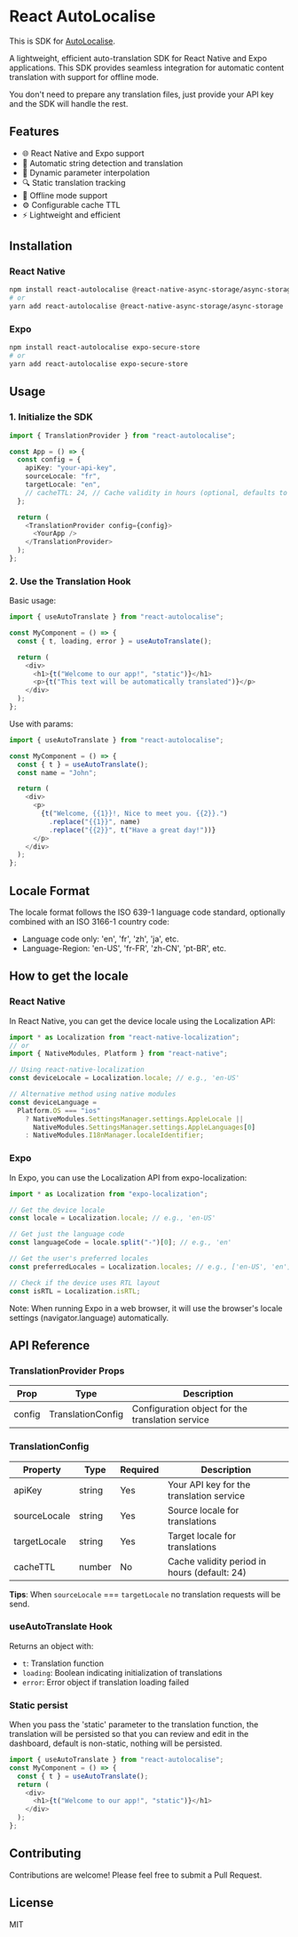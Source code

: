# React AutoLocalise

This is SDK for [AutoLocalise](<[AutoLocalise](https://www.autolocalise.com)>).

A lightweight, efficient auto-translation SDK for React Native and Expo applications. This SDK provides seamless integration for automatic content translation with support for offline mode.

You don't need to prepare any translation files, just provide your API key and the SDK will handle the rest.

## Features

- 🌐 React Native and Expo support
- 🚀 Automatic string detection and translation
- 🎯 Dynamic parameter interpolation
- 🔍 Static translation tracking
- 🔌 Offline mode support
- ⚙️ Configurable cache TTL
- ⚡️ Lightweight and efficient

## Installation

### React Native

```bash
npm install react-autolocalise @react-native-async-storage/async-storage
# or
yarn add react-autolocalise @react-native-async-storage/async-storage
```

### Expo

```bash
npm install react-autolocalise expo-secure-store
# or
yarn add react-autolocalise expo-secure-store
```

## Usage

### 1. Initialize the SDK

```typescript
import { TranslationProvider } from "react-autolocalise";

const App = () => {
  const config = {
    apiKey: "your-api-key",
    sourceLocale: "fr",
    targetLocale: "en",
    // cacheTTL: 24, // Cache validity in hours (optional, defaults to 24)
  };

  return (
    <TranslationProvider config={config}>
      <YourApp />
    </TranslationProvider>
  );
};
```

### 2. Use the Translation Hook

Basic usage:

```typescript
import { useAutoTranslate } from "react-autolocalise";

const MyComponent = () => {
  const { t, loading, error } = useAutoTranslate();

  return (
    <div>
      <h1>{t("Welcome to our app!", "static")}</h1>
      <p>{t("This text will be automatically translated")}</p>
    </div>
  );
};
```

Use with params:

```typescript
import { useAutoTranslate } from "react-autolocalise";

const MyComponent = () => {
  const { t } = useAutoTranslate();
  const name = "John";

  return (
    <div>
      <p>
        {t("Welcome, {{1}}!, Nice to meet you. {{2}}.")
          .replace("{{1}}", name)
          .replace("{{2}}", t("Have a great day!"))}
      </p>
    </div>
  );
};
```

## Locale Format

The locale format follows the ISO 639-1 language code standard, optionally combined with an ISO 3166-1 country code:

- Language code only: 'en', 'fr', 'zh', 'ja', etc.
- Language-Region: 'en-US', 'fr-FR', 'zh-CN', 'pt-BR', etc.

## How to get the locale

### React Native

In React Native, you can get the device locale using the Localization API:

```typescript
import * as Localization from "react-native-localization";
// or
import { NativeModules, Platform } from "react-native";

// Using react-native-localization
const deviceLocale = Localization.locale; // e.g., 'en-US'

// Alternative method using native modules
const deviceLanguage =
  Platform.OS === "ios"
    ? NativeModules.SettingsManager.settings.AppleLocale ||
      NativeModules.SettingsManager.settings.AppleLanguages[0]
    : NativeModules.I18nManager.localeIdentifier;
```

### Expo

In Expo, you can use the Localization API from expo-localization:

```typescript
import * as Localization from "expo-localization";

// Get the device locale
const locale = Localization.locale; // e.g., 'en-US'

// Get just the language code
const languageCode = locale.split("-")[0]; // e.g., 'en'

// Get the user's preferred locales
const preferredLocales = Localization.locales; // e.g., ['en-US', 'en']

// Check if the device uses RTL layout
const isRTL = Localization.isRTL;
```

Note: When running Expo in a web browser, it will use the browser's locale settings (navigator.language) automatically.

## API Reference

### TranslationProvider Props

| Prop   | Type              | Description                                      |
| ------ | ----------------- | ------------------------------------------------ |
| config | TranslationConfig | Configuration object for the translation service |

### TranslationConfig

| Property     | Type   | Required | Description                                  |
| ------------ | ------ | -------- | -------------------------------------------- |
| apiKey       | string | Yes      | Your API key for the translation service     |
| sourceLocale | string | Yes      | Source locale for translations               |
| targetLocale | string | Yes      | Target locale for translations               |
| cacheTTL     | number | No       | Cache validity period in hours (default: 24) |

**Tips**: When `sourceLocale` === `targetLocale` no translation requests will be send.

### useAutoTranslate Hook

Returns an object with:

- `t`: Translation function
- `loading`: Boolean indicating initialization of translations
- `error`: Error object if translation loading failed

### Static persist

When you pass the 'static' parameter to the translation function, the translation will be persisted so that you can review and edit in the dashboard, default is non-static, nothing will be persisted.

```typescript
import { useAutoTranslate } from "react-autolocalise";
const MyComponent = () => {
  const { t } = useAutoTranslate();
  return (
    <div>
      <h1>{t("Welcome to our app!", "static")}</h1>
    </div>
  );
};
```

## Contributing

Contributions are welcome! Please feel free to submit a Pull Request.

## License

MIT
